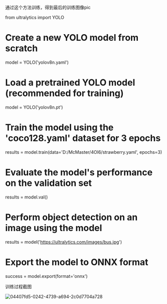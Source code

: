通过这个方法训练，得到最后的训练图像pic

from ultralytics import YOLO

# Create a new YOLO model from scratch

model = YOLO('yolov8n.yaml')

# Load a pretrained YOLO model (recommended for training)

model = YOLO('yolov8n.pt')

# Train the model using the 'coco128.yaml' dataset for 3 epochs

results = model.train(data='D:/McMaster/4OI6/strawberry.yaml', epochs=3)

# Evaluate the model's performance on the validation set

results = model.val()

# Perform object detection on an image using the model

results = model('https://ultralytics.com/images/bus.jpg')

# Export the model to ONNX format

success = model.export(format='onnx')



训练过程截图



![04407fd5-0242-4739-a694-2c0d7704a728](file:///D:/TypeDown_Screenshot/04407fd5-0242-4739-a694-2c0d7704a728.png)


